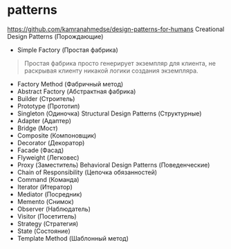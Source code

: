 # patterns
https://github.com/kamranahmedse/design-patterns-for-humans
Creational Design Patterns (Порождающие)
- Simple Factory (Простая фабрика)
<blockquote>
  <p>Простая фабрика просто генерирует экземпляр для клиента, не раскрывая клиенту никакой логики создания экземпляра.</p>
</blockquote>

- Factory Method (Фабричный метод)
- Abstract Factory (Абстрактная фабрика)
- Builder (Строитель)
- Prototype (Прототип)
- Singleton (Одиночка)
  Structural Design Patterns (Структурные)
- Adapter (Адаптер)
- Bridge (Мост)
- Composite (Компоновщик)
- Decorator (Декоратор)
- Facade (Фасад)
- Flyweight (Легковес)
- Proxy (Заместитель)
  Behavioral Design Patterns (Поведенческие)
- Chain of Responsibility (Цепочка обязанностей)
- Command (Команда)
- Iterator (Итератор)
- Mediator (Посредник)
- Memento (Снимок)
- Observer (Наблюдатель)
- Visitor (Посетитель)
- Strategy (Стратегия)
- State (Состояние)
- Template Method (Шаблонный метод)